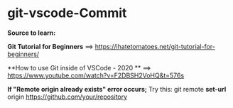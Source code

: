 # git-vscode-Commit

**Source to learn:**

**Git Tutorial for Beginners** 
==> https://ihatetomatoes.net/git-tutorial-for-beginners/

**How to use Git inside of VSCode - 2020 **
==> https://www.youtube.com/watch?v=F2DBSH2VoHQ&t=576s


**If "Remote origin already exists" error occurs;**
Try this: git remote **set-url** origin https://github.com/your/repository
